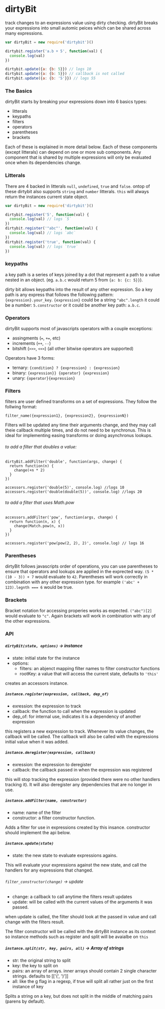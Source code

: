 # dirtyBit

track changes to an expressions value using dirty checking. dirtyBit breaks your expressions into small automic peices which can be shared across many expressions.

```javascript
var dirtyBit = new require('dirtybit')()

dirtybit.register('a.b + 5', function(val) {
  console.log(val)
})

dirtybit.update({a: {b: 5}}) // logs 10
dirtybit.update({a: {b: 5}}) // callback is not called
dirtybit.update({a: {b: '5'}}) // logs 55
```
### The Basics
dirtyBit starts by breaking your expressions down into 6 basics types:
* litterals
* keypaths
* filters
* operators
* parentheses
* brackets

Each of these is explained in more detail below. Each of these components (except litterals) can depend on one or more sub components. Any component that is shared by multiple expressions will only be evaluated once when its dependencies change.

### Litterals
There are 4 backed in litterals `null`, `undefined`, `true` and `false`. ontop of these dirtybit also supports `string` and `number` litterals. `this` will always return the instances current state object.

```javascript
var dirtyBit = new require('dirtybit')()

dirtybit.register('5', function(val) {
  console.log(val) // logs `5`
})
dirtybit.register('"abc"', function(val) {
  console.log(val) // logs `abc`
})
dirtybit.register('true', function(val) {
  console.log(val) // logs `true`
})
```

### keypaths
a key path is a series of keys joined by a dot that represent a path to a value nested in an object. (eg. `a.b.c` would return 5 from `{a: b: {c: 5}}`).

dirty bit allows keypaths into the result of any other expression. So a key path is any express that follows the following pattern: `{expression}.your_key`. `{expression}` could be a string `"abc".length` it could be a number: `5.constructor` or it could be another key path: `a.b.c`.

### Operators
dirtyBit supports most of javascripts operators with a couple exceptions:
 * assingments (`=`, `+=`, etc)
 * increments (`++`, `--`)
 * bitshift (`>>>`, `<<<`) (all other bitwise operators are supported)

Operators have 3 forms:
* ternary: `{condition} ? {expression} : {expression}`
* binary: `{expression}} {operator} {expression}`
* unary: `{operator}{expression}`

### Filters
filters are user defined transforms on a set of expressions.  They follow the follwing format:
```
filter_name({expression1}, {expression2}, {expressionN})
```
Filters will be updated any time their arguments change, and they may call theie callback multiple times, and do not need to be synchronus.  This is ideal for implementing easing transforms or doing asynchronus lookups.

###### to add a filter that doubles a value:
```
dirtyBit.addFilter('double', function(args, change) {
  return function(n) {
    change(+n * 2)
  }
})

accessors.register('double(5)', console.log) //logs 10
accessors.register('double(double(5))', console.log) //logs 20
```

###### to add a filter that uses Math.pow
```
accessors.addFilter('pow', function(args, change) {
  return function(n, x) {
    change(Match.pow(n, x))
  }
})

accessors.register('pow(pow(2, 2), 2)', console.log) // logs 16
```
### Parentheses
dirtyBit follows javascripts order of operations, you can use parentheses to ensure that operators and lookups are applied in the exprected way. `(5 * (10 - 3)) + 7` would evaluate to `42`.  Parentheses will work correctly in combination with any other expression type. for example `('abc' + 123).legnth === 6` would be true.

### Brackets
Bracket notation for accessing properies works as expected. `("abc")[2]` would evaluate to `"c"`.  Again brackets will work in combination with any of the other expressions.

### API
##### `dirtyBit(state, options)` -> instance
* state: initial state for the instance
* options:
  * filters: an abjenct mapping filter names to filter constructor functions
  * rootKey: a value that will access the current state, defaults to `'this'`

creates an accessors instance.

##### `instance.register(expression, callback, dep_of)`
* exression: the expression to track
* callback: the function to call when the expression is updated
* dep_of: for internal use, indicates it is a dependency of another expression

this registers a new expression to track.  Whenever its value changes, the callback will be called. The callback will also be called with the expressions initial value when it was added.

##### `instance.deregister(expression, callback)`
* exression: the expression to deregister
* callback: the callback passed in when the expression was registered

this will stop tracking the expression (provided there were no other handlers tracking it).  It will also deregister any dependencies that are no longer in use.

##### `instance.addFilter(name, constructor)`
* name: name of the filter
* constructor: a filter constructor function.

Adds a filter for use in expressions created by this insance. constructor should implement the api below.

##### `instance.update(state)`
* state: the new state to evaluate expressions agains.

This will evaluate your expressions against the new state, and call the handlers for any expressions that changed.

###### `filter_constructor(change)` -> update
* change: a callback to call anytime the filters result updates
* update: will be called with the current values of the arguments it was passed.

when update is called, the filter should look at the passed in value and call change with the filters result.

The filter constructor will be called with the dirtyBit instance as its context so instance methods such as register and split will be avaialbe on `this`

##### `instance.split(str, key, pairs, all)` -> Array of strings
* str: the original string to split
* key: the key to split on
* pairs: an array of arrays. inner arrays should contain 2 single character strings.  defaults to [['(', ')']]
* all: like the g flag in a regexp, if true will split all rather just on the first instance of key

Splits a string on a key, but does not split in the middle of matching pairs (parens by default).
